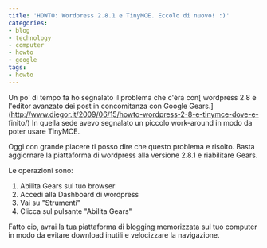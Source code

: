 ```yaml
---
title: 'HOWTO: Wordpress 2.8.1 e TinyMCE. Eccolo di nuovo! :)'
categories:
- blog
- technology
- computer
- howto
- google
tags:
- howto
---
```

Un po' di tempo fa ho segnalato il problema che c'èra con[ wordpress 2.8 e
l'editor avanzato dei post in concomitanza con Google
Gears.](http://www.diegor.it/2009/06/15/howto-wordpress-2-8-e-tinymce-dove-e-
finito/) In quella sede avevo segnalato un piccolo work-around in modo da
poter usare TinyMCE.

Oggi con grande piacere ti posso dire che questo problema e risolto. Basta
aggiornare la piattaforma di wordpress alla versione 2.8.1 e riabilitare
Gears.

Le operazioni sono:

  1. Abilita Gears sul tuo browser
  2. Accedi alla Dashboard di wordpress
  3. Vai su "Strumenti"
  4. Clicca sul pulsante "Abilita Gears"
  

  
Fatto cio, avrai la tua piattaforma di blogging memorizzata sul tuo computer
in modo da evitare download inutili e velocizzare la navigazione.

